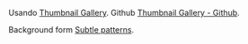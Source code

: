 Usando [Thumbnail Gallery](http://startbootstrap.com/template-overviews/thumbnail-gallery/).
Github [Thumbnail Gallery - Github](https://github.com/IronSummitMedia/startbootstrap-thumbnail-gallery/).

Background form [Subtle patterns](http://subtlepatterns.com).